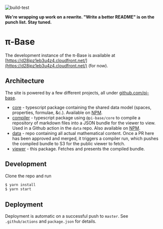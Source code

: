 ![build-test](https://github.com/pi-base/viewer/workflows/build-test/badge.svg)

**We're wrapping up work on a rewrite. "Write a better README" is on the punch list. Stay tuned.**

# π-Base

The development instance of the π-Base is available at [https://d28ipz1eb3u4z4.cloudfront.net/](https://d28ipz1eb3u4z4.cloudfront.net/) (for now).

## Architecture

The site is powered by a few different projects, all under  [github.com/pi-base](https://github.com/pi-base).

* [core](https://github.com/pi-base/core) - typescript package containing the shared data model (spaces, properties, formulae, &c.). Available on [NPM](https://www.npmjs.com/package/@pi-base/core).
* [compiler](https://github.com/pi-base/compiler) - typescript package using `@pi-base/core` to compile a repository of markdown files into a JSON bundle for the viewer to view. Used in a Github action in the `data` repo. Also available on [NPM](https://www.npmjs.com/package/@pi-base/compiler).
* [data](https://github.com/pi-base/data) - repo containing all actual mathematical content. Once a PR here has been approved and merged, it triggers a compiler run, which pushes the compiled bundle to S3 for the public viewer to fetch.
* [viewer](https://github.com/pi-base/viewer) - this package. Fetches and presents the compiled bundle.

## Development

Clone the repo and run

```bash
$ yarn install
$ yarn start
```

## Deployment

Deployment is automatic on a successful push to `master`. See `.github/actions` and `package.json` for details.

